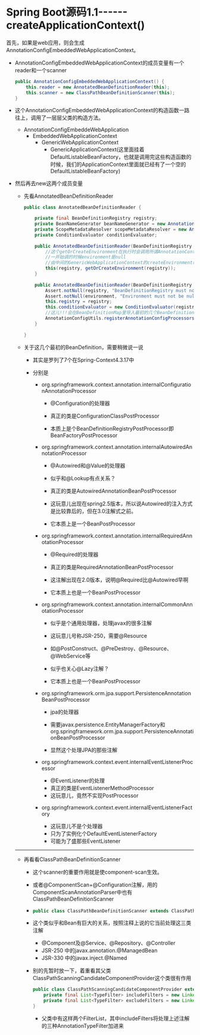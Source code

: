 # Spring Boot源码1.1------createApplicationContext()

首先，如果是web应用，则会生成AnnotationConfigEmbeddedWebApplicationContext。

* AnnotationConfigEmbeddedWebApplicationContext的成员变量有一个reader和一个scanner

  ```java
  public AnnotationConfigEmbeddedWebApplicationContext() {
      this.reader = new AnnotatedBeanDefinitionReader(this);
      this.scanner = new ClassPathBeanDefinitionScanner(this);
  }
  ```

* 这个AnnotationConfigEmbeddedWebApplicationContext的构造函数一路往上，调用了一层层父类的构造方法。

  * AnnotationConfigEmbeddeWebApplication
    * EmbeddedWebApplicationContext
      * GenericWebApplicationContext
        * GenericApplicationContext(这里面挂着DefaultListableBeanFactory，也就是调用完这些构造函数的时候，我们的ApplicationContext里面就已经有了一个空的DefaultListableBeanFactory)

* 然后再去new这两个成员变量

  * 先看AnnotatedBeanDefinitionReader

    ```java
    public class AnnotatedBeanDefinitionReader {
    
    	private final BeanDefinitionRegistry registry;
    	private BeanNameGenerator beanNameGenerator = new AnnotationBeanNameGenerator();
    	private ScopeMetadataResolver scopeMetadataResolver = new AnnotationScopeMetadataResolver();
    	private ConditionEvaluator conditionEvaluator;
        
        public AnnotatedBeanDefinitionReader(BeanDefinitionRegistry registry) {
            //这个getOrCreateEnvironment在执行时会调用所谓AnnotationConfigEmbeddedWebApplicationContext的getEnvironment()方法，
            //一开始调的时候environment是null
            //由中间的GenericWebApplicationContext的createEnvironment()实现去new了一个StandardServletEnvironment
    		this(registry, getOrCreateEnvironment(registry));
    	}
        
        public AnnotatedBeanDefinitionReader(BeanDefinitionRegistry registry, Environment environment) {
    		Assert.notNull(registry, "BeanDefinitionRegistry must not be null");
    		Assert.notNull(environment, "Environment must not be null");
    		this.registry = registry;
    		this.conditionEvaluator = new ConditionEvaluator(registry, environment, null);
            //这儿!!!会在BeanDefinitionMap里导入最初的几个BeanDefinition！
    		AnnotationConfigUtils.registerAnnotationConfigProcessors(this.registry);
    	}
        
    }
    ```

  * 关于这几个最初的BeanDefinition，需要稍微说一说

    * 其实是罗列了7个在Spring-Context4.3.17中

    * 分别是

      * org.springframework.context.annotation.internalConfigurationAnnotationProcessor

        * @Configuration的处理器

        * 真正的类是ConfigurationClassPostProcessor

        * 本质上是个BeanDefinitionRegistryPostProcessor即BeanFactoryPostProcessor

          

      * org.springframework.context.annotation.internalAutowiredAnnotationProcessor

        * @Autowired和@Value的处理器

        * 似乎和@Lookup有点关系？

        * 真正的类是AutowiredAnnotationBeanPostProcessor

        * 这玩意儿出现在spring2.5版本，所以说Autowired的注入方式是比较靠后的，但在3.0注解式之前。

        * 它本质上是一个BeanPostProcessor

          

      * org.springframework.context.annotation.internalRequiredAnnotationProcessor

        * @Required的处理器

        * 真正的类是RequiredAnnotationBeanPostProcessor

        * 这注解出现在2.0版本，说明@Required比@Autowired早啊

        * 它本质上也是一个BeanPostProcessor

          

      * org.springframework.context.annotation.internalCommonAnnotationProcessor

        * 似乎是个通用处理器，处理javax的很多注解

        * 这玩意儿号称JSR-250，需要@Resource

        * 如@PostConstruct、@PreDestroy、@Resource、@WebService等

        * 似乎也关心@Lazy注解？

        * 它本质上也是一个BeanPostProcessor

          

      * org.springframework.orm.jpa.support.PersistenceAnnotationBeanPostProcessor

        * jpa的处理器

        * 需要javax.persistence.EntityManagerFactory和org.springframework.orm.jpa.support.PersistenceAnnotationBeanPostProcessor

        * 显然这个处理JPA的那些注解

          

      * org.springframework.context.event.internalEventListenerProcessor

        * @EventListener的处理
        * 真正的类是EventListenerMethodProcessor
        * 这玩意儿，竟然不实现PostProcessor

      * org.springframework.context.event.internalEventListenerFactory

        * 这玩意儿不是个处理器
        * 只为了实例化个DefaultEventListenerFactory
        * 可能为了盛那些EventListener

  -------------------------------------------------------------------

  * 再看看ClassPathBeanDefinitionScanner

    * 这个scanner的重要作用就是使component-scan生效。

    * 或者@ComponentScan+@Configuration注解，用的ComponentScanAnnotationParser中也有ClassPathBeanDefinitionScanner

    * ```java
      public class ClassPathBeanDefinitionScanner extends ClassPathScanningCandidateComponentProvider {}
      ```

    * 这个类似乎和Bean有巨大的关系，按照注释上说的它当前处理这三类注解

      * @Component及@Service、@Repository、@Controller
      * JSR-250 中的javax.annotation.@ManagedBean
      * JSR-330 中的javax.inject.@Named

    * 别的先暂时放一下，着重看其父类ClassPathScanningCandidateComponentProvider这个类很有作用

      ```java
      public class ClassPathScanningCandidateComponentProvider extends ... {
          private final List<TypeFilter> includeFilters = new LinkedList<TypeFilter>();
          private final List<TypeFilter> excludeFilters = new LinkedList<TypeFilter>();
      }
      ```

      * 父类中有这样两个FilterList，其中includeFilters将处理上述注解的三种AnnotationTypeFilter加进来